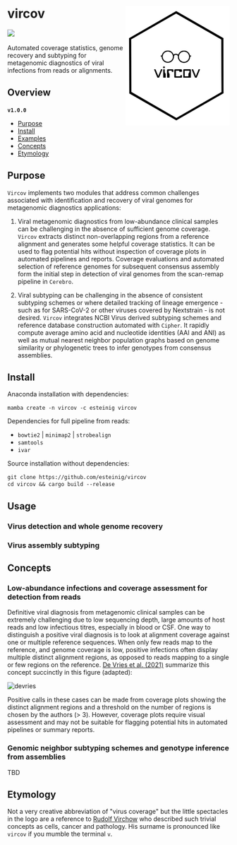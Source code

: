 # vircov <a href='https://github.com/esteinig'><img src='docs/vircov.png' align="right" height="270"/></a>

![](https://img.shields.io/badge/version-0.8.0-black.svg)

Automated coverage statistics, genome recovery and subtyping for metagenomic diagnostics of viral infections from reads or alignments.

## Overview


**`v1.0.0`**

- [Purpose](#purpose)
- [Install](#install)
- [Examples](#examples)
- [Concepts](#concepts)
- [Etymology](#etymology)

## Purpose

`Vircov` implements two modules that address common challenges associated with identification and recovery of viral genomes for metagenomic diagnostics applications:

1. Viral metagenomic diagnostics from low-abundance clinical samples can be challenging in the absence of sufficient genome coverage. `Vircov` extracts distinct non-overlapping regions from a reference alignment and generates some helpful coverage statistics. It can be used to flag potential hits without inspection of coverage plots in automated pipelines and reports. Coverage evaluations and automated selection of reference genomes for subsequent consensus assembly form the initial step in detection of viral genomes from the scan-remap pipeline in `Cerebro`.

2. Viral subtyping can be challenging in the absence of consistent subtyping schemes or where detailed tracking of lineage emergence - such as for SARS-CoV-2 or other viruses covered by Nextstrain - is not desired. `Vircov` integrates NCBI Virus derived subtyping schemes and reference database construction automated with `Cipher`. It rapidly compute average amino acid and nucleotide identities (AAI and ANI) as well as mutual nearest neighbor population graphs based on genome similarity or phylogenetic trees to infer genotypes from consensus assemblies. 

## Install

Anaconda installation with dependencies:

```
mamba create -n vircov -c esteinig vircov
```

Dependencies for full pipeline from reads:

* `bowtie2` | `minimap2` | `strobealign` 
* `samtools`
* `ivar` 

Source installation without dependencies:

```
git clone https://github.com/esteinig/vircov
cd vircov && cargo build --release 
```

## Usage

### Virus detection and whole genome recovery


### Virus assembly subtyping


## Concepts

### Low-abundance infections and coverage assessment for detection from reads

Definitive viral diagnosis from metagenomic clinical samples can be extremely challenging due to low sequencing depth, large amounts of host reads and low infectious titres, especially in blood or CSF. One way to distinguish a positive viral diagnosis is to look at alignment coverage against one or multiple reference sequences. When only few reads map to the reference, and genome coverage is low, positive infections often display multiple distinct alignment regions, as opposed to reads mapping to a single or few regions on the reference. [De Vries et al. (2021)](https://www.sciencedirect.com/science/article/pii/S1386653221000792) summarize this concept succinctly in this figure (adapted):

![devries](https://user-images.githubusercontent.com/12873366/158775480-447d847e-5b0d-487c-a39a-81bdf428e09d.png)

Positive calls in these cases can be made from coverage plots showing the distinct alignment regions and a threshold on the number of regions is chosen by the authors (> 3). However, coverage plots require visual assessment and may not be suitable for flagging potential hits in automated pipelines or summary reports. 

### Genomic neighbor subtyping schemes and genotype inference from assemblies

TBD

## Etymology

Not a very creative abbreviation of "virus coverage" but the little spectacles in the logo are a reference to [Rudolf Virchow](https://en.wikipedia.org/wiki/Rudolf_Virchow) who described such trivial concepts as cells, cancer and pathology. His surname is pronounced like `vircov` if you mumble the terminal `v`.

